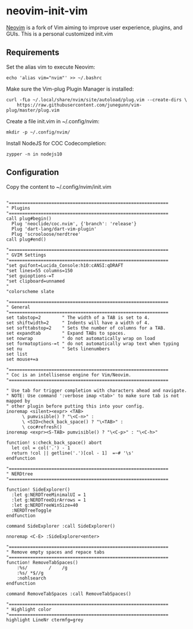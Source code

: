 # neovim-init-vim
[Neovim](https://neovim.io/) is a fork of Vim aiming to improve user experience, 
plugins, and GUIs. This is a personal customized init.vim

## Requirements
Set the alias vim to execute Neovim:

    echo 'alias vim="nvim"' >> ~/.bashrc

Make sure the Vim-plug Plugin Manager is installed:

    curl -fLo ~/.local/share/nvim/site/autoload/plug.vim --create-dirs \
        https://raw.githubusercontent.com/junegunn/vim-plug/master/plug.vim

Create a file init.vim in ~/.config/nvim:

    mkdir -p ~/.config/nvim/

Install NodeJS for COC Codecompletion:

    zypper -n in nodejs10

## Configuration
Copy the content to ~/.config/nvim/init.vim
````

"============================================================
" Plugins
"============================================================
call plug#begin()
  Plug 'neoclide/coc.nvim', {'branch': 'release'}
  Plug 'dart-lang/dart-vim-plugin'
  Plug 'scrooloose/nerdtree'
call plug#end()

"============================================================
" GVIM Settings
"============================================================
"set guifont=Lucida_Console:h10:cANSI:qDRAFT
"set lines=55 columns=150
"set guioptions-=T
"set clipboard=unnamed
"
"colorscheme slate

"============================================================
" General
"============================================================
set tabstop=2        " The width of a TAB is set to 4.
set shiftwidth=2     " Indents will have a width of 4.
set softtabstop=2    " Sets the number of columns for a TAB.
set expandtab        " Expand TABs to spaces.
set nowrap           " do not automatically wrap on load
set formatoptions-=t " do not automatically wrap text when typing
set nu               " Sets linenumbers
set list
set mouse+=a

"============================================================
" Coc is an intellisense engine for Vim/Neovim.
"============================================================

" Use tab for trigger completion with characters ahead and navigate.
" NOTE: Use command ':verbose imap <tab>' to make sure tab is not mapped by
" other plugin before putting this into your config.
inoremap <silent><expr> <TAB>
      \ pumvisible() ? "\<C-n>" :
      \ <SID>check_back_space() ? "\<TAB>" :
      \ coc#refresh()
inoremap <expr><S-TAB> pumvisible() ? "\<C-p>" : "\<C-h>"

function! s:check_back_space() abort
  let col = col('.') - 1
  return !col || getline('.')[col - 1]  =~# '\s'
endfunction

"============================================================
" NERDtree
"============================================================

function! SideExplorer()
  :let g:NERDTreeMinimalUI = 1
  :let g:NERDTreeDirArrows = 1
  :let g:NERDTreeWinSize=40
  :NERDTreeToggle
endfunction

command SideExplorer :call SideExplorer()

nnoremap <C-E> :SideExplorer<enter>

"============================================================
" Remove empty spaces and repace tabs
"============================================================
function! RemoveTabSpaces()
    :%s/        /    /g
    :%s/ *$//g
    :nohlsearch
endfunction

command RemoveTabSpaces :call RemoveTabSpaces()

"============================================================
" Highlight color
"============================================================
highlight LineNr ctermfg=grey
````
